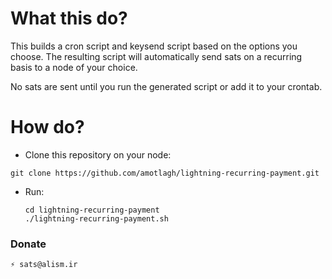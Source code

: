 # What this do?
This builds a cron script and keysend script based on the options you choose. The resulting script will automatically send sats on a recurring basis to a node of your choice.

No sats are sent until you run the generated script or add it to your crontab. 

# How do?

* Clone this repository on your node: 
  
```git clone https://github.com/amotlagh/lightning-recurring-payment.git```

* Run:
  
  ```
  cd lightning-recurring-payment
  ./lightning-recurring-payment.sh
  ```
### Donate

```⚡ sats@alism.ir```
